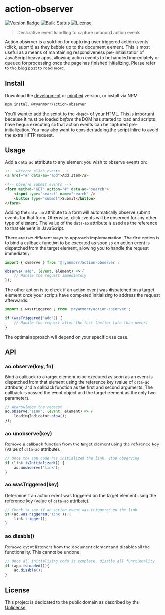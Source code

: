 # action-observer

[![Version Badge][version-image]][project-url]
[![Build Status][build-image]][build-url]
[![License][license-image]][license-url]

> Declarative event handling to capture unbound action events

Action observer is a solution for capturing user triggered action events (click, submit) as they bubble up to the document element. This is most useful as a means of maintaining responsiveness pre-initialization of JavaScript heavy apps, allowing action events to be handled immediately or queued for processing once the page has finished initializing. Please refer to the [blog post](http://www.ryanmorr.com/maintain-responsiveness-by-capturing-unbound-action-events) to read more.

## Install

Download the [development](http://github.com/ryanmorr/action-observer/raw/master/dist/ao.js) or [minified](http://github.com/ryanmorr/action-observer/raw/master/dist/ao.min.js) version, or install via NPM:

``` sh
npm install @ryanmorr/action-observer
```

You'll want to add the script to the `<head>` of your HTML. This is important because it must be loaded *before* the DOM has started to load and scripts have begun executing so that action events can be captured pre-initialization. You may also want to consider adding the script lnline to avoid the extra HTTP request.

## Usage

Add a `data-ao` attribute to any element you wish to observe events on:

```html
<!-- Observe click events -->
<a href="#" data-ao="add">Add Item</a>

<!-- Observe submit events -->
<form method="GET" action="#" data-ao="search">
    <input type="search" name="search" />
    <button type="submit">Submit</button>
</form>
```

Adding the `data-ao` attribute to a form will automatically observe submit events for that form. Otherwise, click events will be observed for any other type of element. The value of the `data-ao` attribute is used as the reference to that element in JavaScript.

There are two different ways to approach implementation. The first option is to bind a callback function to be executed as soon as an action event is dispatched from the target element, allowing you to handle the request immediately:

```javascript
import { observe } from '@ryanmorr/action-observer';

observe('add', (event, element) => {
    // Handle the request immediately                  
});
```

The other option is to check if an action event was dispatched on a target element once your scripts have completed initializing to address the request afterwards:

```javascript
import { wasTriggered } from '@ryanmorr/action-observer';

if (wasTriggered('add')) {
    // Handle the request after the fact (better late than never)                  
}
```

The optimal approach will depend on your specific use case.

## API

### ao.observe(key, fn)

Bind a callback to a target element to be executed as soon as an event is dispatched from that element using the reference key (value of `data-ao` attribute) and a callback function as the first and second arguments. The callback is passed the event object and the target element as the only two parameters.

```javascript
// Acknowledge the request
ao.observe('link', (event, element) => {
    loadingIndicator.show();
});
```

### ao.unobserve(key)

Remove a callback function from the target element using the reference key (value of `data-ao` attribute).

```javascript
// Once the app code has initialized the link, stop observing
if (link.isInitialized()) {
    ao.unobserve('link');
}
```

### ao.wasTriggered(key)

Determine if an action event was triggered on the target element using the reference key (value of `data-ao` attribute).

```javascript
// Check to see if an action event was triggered on the link
if (ao.wasTriggered('link')) {
    link.trigger();
}
```

### ao.disable()

Remove event listeners from the document element and disables all the functionality. This cannot be undone.

```javascript
// Once all initializing code is complete, disable all functionality
if (app.isLoaded()){
    ao.disable();
}
```

## License

This project is dedicated to the public domain as described by the [Unlicense](http://unlicense.org/).

[project-url]: https://github.com/ryanmorr/action-observer
[version-image]: https://badge.fury.io/gh/ryanmorr%2Faction-observer.svg
[build-url]: https://travis-ci.org/ryanmorr/action-observer
[build-image]: https://travis-ci.org/ryanmorr/action-observer.svg
[license-image]: https://img.shields.io/badge/license-Unlicense-blue.svg
[license-url]: UNLICENSE
